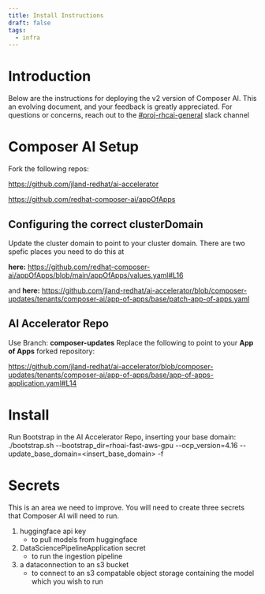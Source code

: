 ```yaml
---
title: Install Instructions
draft: false
tags:
  - infra
---
```


# Introduction
Below are the instructions for deploying the v2 version of Composer AI. This an evolving document, and your feedback is greatly appreciated.  For questions or concerns, reach out to the [#proj-rhcai-general](https://redhat.enterprise.slack.com/archives/C07DZB40LAH) slack channel
# Composer AI Setup
Fork the following repos:

https://github.com/jland-redhat/ai-accelerator

https://github.com/redhat-composer-ai/appOfApps
## Configuring the correct clusterDomain

Update the cluster domain to point to your cluster domain.  There are two spefic places you need to do this at

**here:** https://github.com/redhat-composer-ai/appOfApps/blob/main/appOfApps/values.yaml#L16

and **here:** https://github.com/jland-redhat/ai-accelerator/blob/composer-updates/tenants/composer-ai/app-of-apps/base/patch-app-of-apps.yaml

## AI Accelerator Repo
Use Branch: **composer-updates**
Replace the following to point to your **App of Apps** forked repository:

https://github.com/jland-redhat/ai-accelerator/blob/composer-updates/tenants/composer-ai/app-of-apps/base/app-of-apps-application.yaml#L14
# Install
Run Bootstrap in the AI Accelerator Repo, inserting your base domain:
./bootstrap.sh --bootstrap_dir=rhoai-fast-aws-gpu --ocp_version=4.16 --update_base_domain=<insert_base_domain> -f

# Secrets
This is an area we need to improve.  You will need to create three secrets that Composer AI will need to run.  

1. huggingface api key
    - to pull models from huggingface
2. DataSciencePipelineApplication secret
    - to run the ingestion pipeline
3. a dataconnection to an s3 bucket
    - to connect to an s3 compatable object storage containing the model which you wish to run
